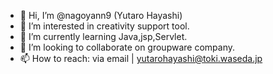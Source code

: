 - 👋 Hi, I’m @nagoyann9 (Yutaro Hayashi)
- 👀 I’m interested in creativity support tool.
- 🌱 I’m currently learning Java,jsp,Servlet.
- 💞️ I’m looking to collaborate on groupware company.
- 📫 How to reach: via email | yutarohayashi@toki.waseda.jp

<!---
nagoyann9/nagoyann9 is a ✨ special ✨ repository because its `README.md` (this file) appears on your GitHub profile.
You can click the Preview link to take a look at your changes.
--->

